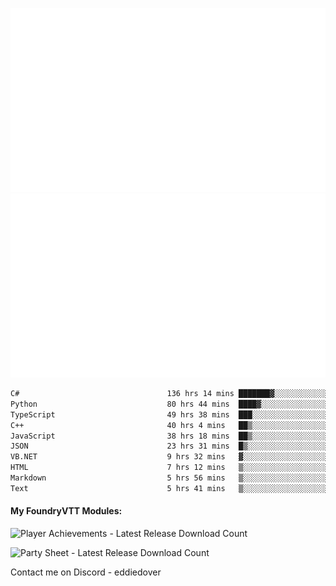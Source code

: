 
![](https://raw.githubusercontent.com/eddiedover/ghstats/master/generated/overview.svg)
![](https://raw.githubusercontent.com/eddiedover/ghstats/master/generated/languages.svg)

<!--START_SECTION:waka-->

```txt
C#                                 136 hrs 14 mins ███████▓░░░░░░░░░░░░░░░░░   31.29 %
Python                             80 hrs 44 mins  ████▓░░░░░░░░░░░░░░░░░░░░   18.54 %
TypeScript                         49 hrs 38 mins  ███░░░░░░░░░░░░░░░░░░░░░░   11.40 %
C++                                40 hrs 4 mins   ██▒░░░░░░░░░░░░░░░░░░░░░░   09.20 %
JavaScript                         38 hrs 18 mins  ██▒░░░░░░░░░░░░░░░░░░░░░░   08.80 %
JSON                               23 hrs 31 mins  █▒░░░░░░░░░░░░░░░░░░░░░░░   05.40 %
VB.NET                             9 hrs 32 mins   ▓░░░░░░░░░░░░░░░░░░░░░░░░   02.19 %
HTML                               7 hrs 12 mins   ▒░░░░░░░░░░░░░░░░░░░░░░░░   01.65 %
Markdown                           5 hrs 56 mins   ▒░░░░░░░░░░░░░░░░░░░░░░░░   01.36 %
Text                               5 hrs 41 mins   ▒░░░░░░░░░░░░░░░░░░░░░░░░   01.31 %
```

<!--END_SECTION:waka-->

#### My FoundryVTT Modules:

  ![Player Achievements - Latest Release Download Count](https://img.shields.io/badge/dynamic/json?label=Player%20Achievements%20-%20Downloads@latest&query=assets%5B1%5D.download_count&url=https%3A%2F%2Fapi.github.com%2Frepos%2FEddieDover%2Ffvtt-player-achievements%2Freleases%2Flatest)

  ![Party Sheet - Latest Release Download Count](https://img.shields.io/badge/dynamic/json?label=Party%20Sheet%20-%20Downloads@latest&query=assets%5B1%5D.download_count&url=https%3A%2F%2Fapi.github.com%2Frepos%2FEddieDover%2Ffvtt-party-sheet%2Freleases%2Flatest)

<a rel="me" href="https://techhub.social/@EddieDover"></a>

Contact me on Discord - eddiedover
